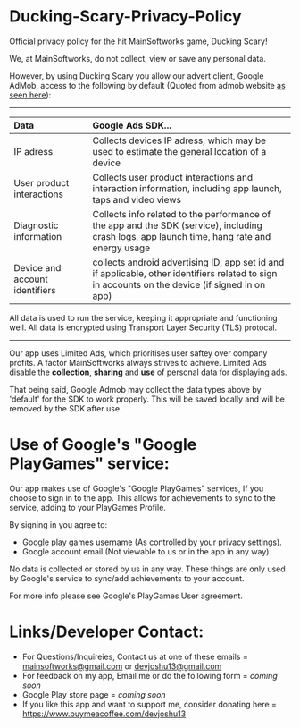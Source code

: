 # Ducking-Scary-Privacy-Policy
Official privacy policy for the hit MainSoftworks game, Ducking Scary!

We, at MainSoftworks, do not collect, view or save any personal data. 

However, by using Ducking Scary you allow our advert client, Google AdMob, access to the following by default (Quoted from admob website [as seen here](https://developers.google.com/admob/android/privacy/play-data-disclosure#data_collected_and_shared_automatically)): 

---------------------------------

| Data     | Google Ads SDK... |
| :---      | :---       |
| IP adress | Collects devices IP adress, which may be used to estimate the general location of a device |
| User product interactions | Collects user product interactions and interaction information, including app launch, taps and video views |
| Diagnostic information | Collects info related to the performance of the app and the SDK (service), including crash logs, app launch time, hang rate and energy usage |
| Device and account identifiers | collects android advertising ID, app set id and if applicable, other identifiers related to sign in accounts on the device (if signed in on app) |

All data is used to run the service, keeping it appropriate and functioning well. All data is encrypted using Transport Layer Security (TLS) protocal. 

------------------------------

Our app uses Limited Ads, which prioritises user saftey over company profits. A factor MainSoftworks always strives to achieve. Limited Ads disable the **collection**, **sharing** and **use** of personal data for displaying ads.

That being said, Google Admob may collect the data types above by 'default' for the SDK to work properly. This will be saved locally and will be removed by the SDK after use. 

# Use of Google's "Google PlayGames" service:

Our app makes use of Google's "Google PlayGames" services, If you choose to sign in to the app. This allows for achievements to sync to the service, adding to your PlayGames Profile.

By signing in you agree to: 
 - Google play games username (As controlled by your privacy settings).
 - Google account email (Not viewable to us or in the app in any way).

No data is collected or stored by us in any way. These things are only used by Google's service to sync/add achievements to your account. 

For more info please see Google's PlayGames User agreement. 

# Links/Developer Contact:
 - For Questions/Inquireies, Contact us at one of these emails = mainsoftworks@gmail.com or devjoshu13@gmail.com
 - For feedback on my app, Email me or do the following form = *coming soon*
 - Google Play store page = *coming soon*
 - If you like this app and want to support me, consider donating here = https://www.buymeacoffee.com/devjoshu13
